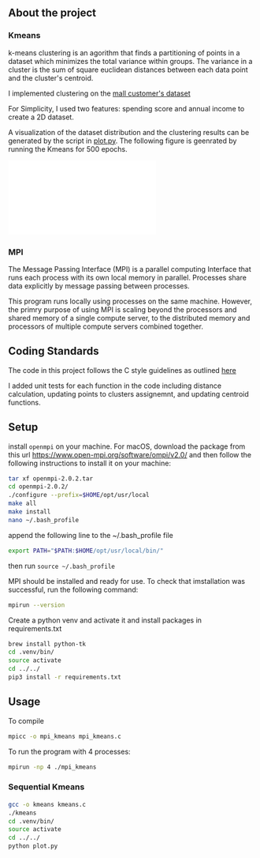 ## About the project

### Kmeans
k-means clustering is an agorithm that finds a partitioning of points in a
dataset which minimizes the total variance within groups. The variance in a
cluster is the sum of square euclidean distances between each data point and
the cluster's centroid.

I implemented clustering on the [mall customer's dataset](https://github.com/robertmartin8/udemyML/blob/master/06_clustering/Mall_Customers.csv)  

For Simplicity, I used two features: spending score and annual income to create
a 2D dataset. 

A visualization of the dataset distribution and the clustering results can be
generated by the script in [plot.py](plot.py).
The following figure is geenrated by running the Kmeans for 500 epochs. 

![Clustering Results](kmeans_results.pdf)


### MPI
The Message Passing Interface (MPI) is a parallel computing Interface that
runs each process with its own local memory in parallel. Processes share data
explicitly by message passing between processes.

This program runs locally using processes on the same machine. However, the
primry purpose of using MPI is scaling beyond the processors and shared memory
of a single compute server, to the distributed memory and processors of multiple
compute servers combined together.


## Coding Standards
The code in this project follows the C style guidelines as outlined [here](https://www.cs.umd.edu/~nelson/classes/resources/cstyleguide/)

I added unit tests for each function in the code including distance calculation,
updating points to clusters assignemnt, and updating centroid functions. 

## Setup
install `openmpi` on your machine. For macOS, download the package from this url
https://www.open-mpi.org/software/ompi/v2.0/ and
then follow the following instructions to install it on your machine: 
```sh
tar xf openmpi-2.0.2.tar
cd openmpi-2.0.2/
./configure --prefix=$HOME/opt/usr/local
make all
make install
nano ~/.bash_profile
```
append the following line to the ~/.bash_profile file
```sh
export PATH="$PATH:$HOME/opt/usr/local/bin/"
```
then run `source ~/.bash_profile`

MPI should be installed and ready for use. To check that imstallation was
successful, run the following command:
```sh
mpirun --version
```

Create a python venv and activate it and install packages in requirements.txt
```sh
brew install python-tk
cd .venv/bin/
source activate 
cd ../../
pip3 install -r requirements.txt
```


## Usage
To compile
```sh
mpicc -o mpi_kmeans mpi_kmeans.c
```
To run the program with 4 processes: 
```sh
mpirun -np 4 ./mpi_kmeans
```

### Sequential Kmeans
```sh
gcc -o kmeans kmeans.c
./kmeans
cd .venv/bin/
source activate 
cd ../../
python plot.py
```

